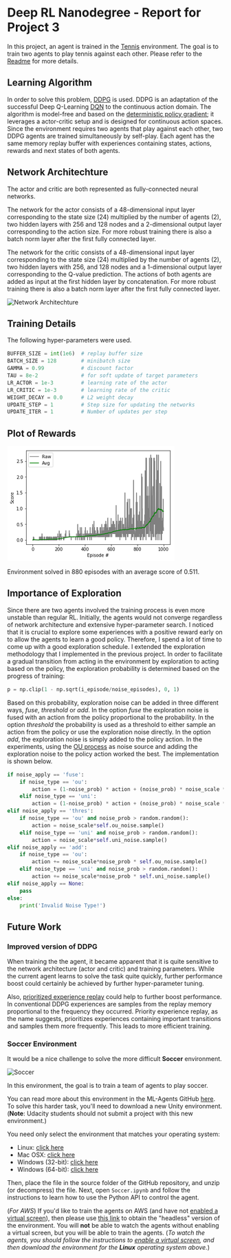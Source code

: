# Deep RL Nanodegree - Report for Project 3
In this project, an agent is trained in the [Tennis](https://github.com/Unity-Technologies/ml-agents/blob/master/docs/Learning-Environment-Examples.md#tennis) environment. The goal is to train two agents to play tennis against each other. Please refer to the [Readme](README.md) for more details.

## Learning Algorithm
In order to solve this problem, [DDPG](https://arxiv.org/abs/1509.02971) is used. DDPG is an adaptation of the successful Deep Q-Learning [DQN](https://storage.googleapis.com/deepmind-media/dqn/DQNNaturePaper.pdf) to the continuous action domain. The algorithm is model-free and based on the [deterministic policy gradient](http://proceedings.mlr.press/v32/silver14.pdf); it leverages a actor-critic setup and is designed for continuous action spaces. Since the environment requires two agents that play against each other, two DDPG agents are trained simultaneously by self-play. Each agent has the same memory replay buffer with experiences containing states, actions, rewards and next states of both agents.  

## Network Architechture
The actor and critic are both represented as fully-connected neural networks. 

The network for the actor consists of a 48-dimensional input layer corresponding to the state size (24) multiplied by the number of agents (2), two hidden layers with 256 and 128 nodes and a 2-dimensional output layer corresponding to the action size. For more robust training there is also a batch norm layer after the first fully connected layer.

The network for the critic consists of a 48-dimensional input layer corresponding to the state size (24) multiplied by the number of agents (2), two hidden layers with 256, and 128 nodes and a 1-dimensional output layer corresponding to the Q-value prediction. The actions of both agents are added as input at the first hidden layer by concatenation. For more robust training there is also a batch norm layer after the first fully connected layer.

![Network Architechture](https://i1.wp.com/www.parallelr.com/wp-content/uploads/2016/02/dnn_architecture.png)

## Training Details
The following hyper-parameters were used. 

```python
BUFFER_SIZE = int(1e6)  # replay buffer size
BATCH_SIZE = 128        # minibatch size
GAMMA = 0.99            # discount factor
TAU = 8e-2              # for soft update of target parameters
LR_ACTOR = 1e-3         # learning rate of the actor 
LR_CRITIC = 1e-3        # learning rate of the critic
WEIGHT_DECAY = 0.0      # L2 weight decay
UPDATE_STEP = 1         # Step size for updating the networks
UPDATE_ITER = 1         # Number of updates per step
```

## Plot of Rewards
![RewardPlot](training_plot.png)

Environment solved in 880 episodes with an average score of 0.511.

## Importance of Exploration
Since there are two agents involved the training process is even more unstable than regular RL. Initially, the agents would not converge regardless of network architecture and extensive hyper-parameter search. I noticed that it is crucial to explore some experiences with a positive reward early on to allow the agents to learn a good policy. Therefore, I spend a lot of time to come up with a good exploration schedule. I extended the exploration methodology that I implemented in the previous project. In order to facilitate a gradual transition from acting in the environment by exploration to acting based on the policy, the exploration probability is determined based on the progress of training: 
```python
p = np.clip(1 - np.sqrt(i_episode/noise_episodes), 0, 1)
```
Based on this probability, exploration noise can be added in three different ways, *fuse*, *threshold* or *add*.  In the option *fuse* the exploration noise is fused with an action from the policy proportional to the probability. In the option *threshold* the probability is used as a threshold to either sample an action from the policy or use the exploration noise directly. In the option *add*, the exploration noise is simply added to the policy action. In the experiments, using the [OU process](https://en.wikipedia.org/wiki/Ornstein%E2%80%93Uhlenbeck_process) as noise source and adding the exploration noise to the policy action worked the best. The implementation is shown below.
```python
if noise_apply == 'fuse':
    if noise_type == 'ou':
        action = (1-noise_prob) * action + (noise_prob) * noise_scale * self.ou_noise.sample()
    elif noise_type == 'uni':
        action = (1-noise_prob) * action + (noise_prob) * noise_scale * self.uni_noise.sample()
elif noise_apply == 'thres':
    if noise_type == 'ou' and noise_prob > random.random():
        action = noise_scale*self.ou_noise.sample()
    elif noise_type == 'uni' and noise_prob > random.random():
        action = noise_scale*self.uni_noise.sample()
elif noise_apply == 'add':
    if noise_type == 'ou':
        action += noise_scale*noise_prob * self.ou_noise.sample()
    elif noise_type == 'uni' and noise_prob > random.random():
        action += noise_scale*noise_prob * self.uni_noise.sample()        
elif noise_apply == None:
    pass
else:
    print('Invalid Noise Type!')
```

## Future Work
### Improved version of DDPG

When training the the agent, it became apparent that it is quite sensitive to the network architecture (actor and critic) and training parameters. While the current agent learns to solve the task quite quickly, further performance boost could certainly be achieved by further hyper-parameter tuning. 

Also, [prioritized experience replay](https://arxiv.org/abs/1511.05952) could help to further boost performance. In conventional DDPG experiences are samples from the replay memory proportional to the frequency they occurred. Priority experience replay, as the name suggests, prioritizes experiences containing important transitions and samples them more frequently. This leads to more efficient training.

### Soccer Environment

It would be a nice challenge to solve the more difficult **Soccer** environment.

![Soccer](https://user-images.githubusercontent.com/10624937/42135622-e55fb586-7d12-11e8-8a54-3c31da15a90a.gif)

In this environment, the goal is to train a team of agents to play soccer.  

You can read more about this environment in the ML-Agents GitHub [here](https://github.com/Unity-Technologies/ml-agents/blob/master/docs/Learning-Environment-Examples.md#soccer-twos).  To solve this harder task, you'll need to download a new Unity environment.  (**Note**: Udacity students should not submit a project with this new environment.)

You need only select the environment that matches your operating system:
- Linux: [click here](https://s3-us-west-1.amazonaws.com/udacity-drlnd/P3/Soccer/Soccer_Linux.zip)
- Mac OSX: [click here](https://s3-us-west-1.amazonaws.com/udacity-drlnd/P3/Soccer/Soccer.app.zip)
- Windows (32-bit): [click here](https://s3-us-west-1.amazonaws.com/udacity-drlnd/P3/Soccer/Soccer_Windows_x86.zip)
- Windows (64-bit): [click here](https://s3-us-west-1.amazonaws.com/udacity-drlnd/P3/Soccer/Soccer_Windows_x86_64.zip)

Then, place the file in the source folder of the GitHub repository, and unzip (or decompress) the file.  Next, open `Soccer.ipynb` and follow the instructions to learn how to use the Python API to control the agent.

(_For AWS_) If you'd like to train the agents on AWS (and have not [enabled a virtual screen](https://github.com/Unity-Technologies/ml-agents/blob/master/docs/Training-on-Amazon-Web-Service.md)), then please use [this link](https://s3-us-west-1.amazonaws.com/udacity-drlnd/P3/Soccer/Soccer_Linux_NoVis.zip) to obtain the "headless" version of the environment.  You will **not** be able to watch the agents without enabling a virtual screen, but you will be able to train the agents.  (_To watch the agents, you should follow the instructions to [enable a virtual screen](https://github.com/Unity-Technologies/ml-agents/blob/master/docs/Training-on-Amazon-Web-Service.md), and then download the environment for the **Linux** operating system above._)